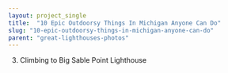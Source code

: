 ```yaml
---
layout: project_single
title:  "10 Epic Outdoorsy Things In Michigan Anyone Can Do"
slug: "10-epic-outdoorsy-things-in-michigan-anyone-can-do"
parent: "great-lighthouses-photos"
---
```

3. Climbing to Big Sable Point Lighthouse